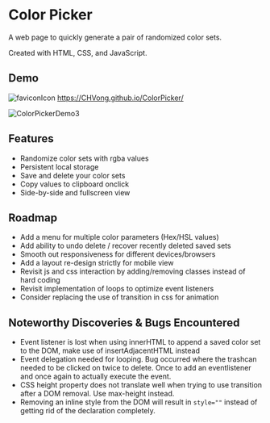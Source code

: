 # Color Picker

A web page to quickly generate a pair of randomized color sets.

Created with HTML, CSS, and JavaScript.

## Demo

![faviconIcon](https://user-images.githubusercontent.com/84001929/209029493-b71ceffb-c97b-468c-bf5a-19792b355784.png)
https://CHVong.github.io/ColorPicker/

![ColorPickerDemo3](https://github-production-user-asset-6210df.s3.amazonaws.com/84001929/256969724-207ed9c0-56e5-4fed-b08a-aa2d15fb510f.gif)

## Features

- Randomize color sets with rgba values
- Persistent local storage
- Save and delete your color sets
- Copy values to clipboard onclick
- Side-by-side and fullscreen view

## Roadmap

- Add a menu for multiple color parameters (Hex/HSL values)
- Add ability to undo delete / recover recently deleted saved sets
- Smooth out responsiveness for different devices/browsers
- Add a layout re-design strictly for mobile view
- Revisit js and css interaction by adding/removing classes instead of hard coding
- Revisit implementation of loops to optimize event listeners
- Consider replacing the use of transition in css for animation

## Noteworthy Discoveries & Bugs Encountered

- Event listener is lost when using innerHTML to append a saved color set to the DOM, make use of insertAdjacentHTML instead
- Event delegation needed for looping. Bug occurred where the trashcan needed to be clicked on twice to delete. Once to add an eventlistener and once again to actually execute the event.
- CSS height property does not translate well when trying to use transition after a DOM removal. Use max-height instead.
- Removing an inline style from the DOM will result in `style=""` instead of getting rid of the declaration completely.
